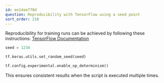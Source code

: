 ```yaml
---
id: ee14ae778d
question: Reproducibility with TensorFlow using a seed point
sort_order: 210
---
```


Reproducibility for training runs can be achieved by following these instructions: [TensorFlow Documentation](https://www.tensorflow.org/versions/r2.8/api_docs/python/tf/config/experimental/enable_op_determinism)

```python
seed = 1234

tf.keras.utils.set_random_seed(seed)

tf.config.experimental.enable_op_determinism()
```

This ensures consistent results when the script is executed multiple times.